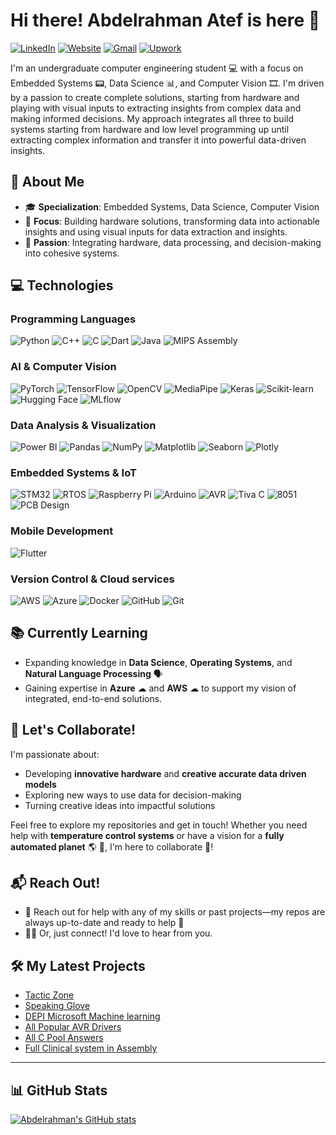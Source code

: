 # Hi there! Abdelrahman Atef is here 👋
[![LinkedIn](https://img.shields.io/badge/LinkedIn-0A66C2?style=for-the-badge&logo=linked-in&logoColor=white)](https://www.linkedin.com/in/abdelrahman-atef-29a448189?utm_source=share&utm_campaign=share_via&utm_content=profile&utm_medium=ios_app)
[![Website](https://img.shields.io/badge/Website-00FFFF?style=for-the-badge&logo=google-chrome&logoColor=white)](https://abdelrahmanatef01.github.io/)
[![Gmail](https://img.shields.io/badge/Gmail-D14836?style=for-the-badge&logo=gmail&logoColor=white)](mailto:abdelrahmanatef508@gmail.com)
[![Upwork](https://img.shields.io/badge/Upwork-6FDA44?style=for-the-badge&logo=upwork&logoColor=white)](https://www.upwork.com/freelancers/~01eea65b80edda1a26?mp_source=share)

I'm an undergraduate computer engineering student 💻 with a focus on Embedded Systems 📟, Data Science 📊, and Computer Vision 🎞. I'm driven by a passion to create complete solutions, starting from hardware and playing with visual inputs to extracting insights from complex data and making informed decisions. My approach integrates all three to build systems starting from hardware and low level programming up until extracting complex information and transfer it into powerful data-driven insights.

## 🌟 About Me
- 🎓 **Specialization**: Embedded Systems, Data Science, Computer Vision
- 🎯 **Focus**: Building hardware solutions, transforming data into actionable insights and using visual inputs for data extraction and insights.
- 🤩 **Passion**: Integrating hardware, data processing, and decision-making into cohesive systems.


## 💻 Technologies

### Programming Languages
![Python](https://img.shields.io/badge/Python-3776AB?style=for-the-badge&logo=python&logoColor=white)
![C++](https://img.shields.io/badge/C++-00599C?style=for-the-badge&logo=c%2B%2B&logoColor=white)
![C](https://img.shields.io/badge/C-00599C?style=for-the-badge&logo=c&logoColor=white)
![Dart](https://img.shields.io/badge/Dart-0175C2?style=for-the-badge&logo=dart&logoColor=white)
![Java](https://img.shields.io/badge/Java-007396?style=for-the-badge&logo=java&logoColor=white)
![MIPS Assembly](https://img.shields.io/badge/MIPS%20Assembly-4B8BBE?style=for-the-badge&logo=Code&logoColor=white)

### AI & Computer Vision
![PyTorch](https://img.shields.io/badge/PyTorch-EE4C2C?style=for-the-badge&logo=pytorch&logoColor=white)
![TensorFlow](https://img.shields.io/badge/TensorFlow-FF6F00?style=for-the-badge&logo=tensorflow&logoColor=white)
![OpenCV](https://img.shields.io/badge/OpenCV-5C3EE8?style=for-the-badge&logo=opencv&logoColor=white)
![MediaPipe](https://img.shields.io/badge/MediaPipe-4285F4?style=for-the-badge&logoColor=white)
![Keras](https://img.shields.io/badge/Keras-D00000?style=for-the-badge&logo=keras&logoColor=white)
![Scikit-learn](https://img.shields.io/badge/Scikit--learn-F7931E?style=for-the-badge&logo=scikit-learn&logoColor=white)
![Hugging Face](https://img.shields.io/badge/Hugging%20Face-FFD54F?style=for-the-badge&logo=huggingface&logoColor=black)
![MLflow](https://img.shields.io/badge/MLflow-0194E2?style=for-the-badge&logo=mlflow&logoColor=white)

### Data Analysis & Visualization
![Power BI](https://img.shields.io/badge/Power%20BI-F2C811?style=for-the-badge&logo=power-bi&logoColor=black)
![Pandas](https://img.shields.io/badge/Pandas-150458?style=for-the-badge&logo=pandas&logoColor=white)
![NumPy](https://img.shields.io/badge/NumPy-013243?style=for-the-badge&logo=numpy&logoColor=white)
![Matplotlib](https://img.shields.io/badge/Matplotlib-007ACC?style=for-the-badge&logo=python&logoColor=white)
![Seaborn](https://img.shields.io/badge/Seaborn-3776AB?style=for-the-badge&logo=python&logoColor=white)
![Plotly](https://img.shields.io/badge/Plotly-3F4F75?style=for-the-badge&logo=plotly&logoColor=white)

### Embedded Systems & IoT
![STM32](https://img.shields.io/badge/STM32-03234B?style=for-the-badge&logo=STMicroelectronics&logoColor=white)
![RTOS](https://img.shields.io/badge/RTOS-4A4A55?style=for-the-badge&logo=freebsd&logoColor=white)
![Raspberry Pi](https://img.shields.io/badge/Raspberry%20Pi-A22846?style=for-the-badge&logo=raspberry-pi&logoColor=white)
![Arduino](https://img.shields.io/badge/Arduino-00979D?style=for-the-badge&logo=arduino&logoColor=white)
![AVR](https://img.shields.io/badge/AVR-00599C?style=for-the-badge)
![Tiva C](https://img.shields.io/badge/Tiva%20C-EE4C2C?style=for-the-badge)
![8051](https://img.shields.io/badge/8051-FF6F00?style=for-the-badge)
![PCB Design](https://img.shields.io/badge/PCB%20Design-228B22?style=for-the-badge&logo=Electron&logoColor=white)

### Mobile Development
![Flutter](https://img.shields.io/badge/Flutter-02569B?style=for-the-badge&logo=flutter&logoColor=white)

### Version Control & Cloud services
![AWS](https://img.shields.io/badge/AWS-232F3E?style=for-the-badge&logo=amazonwebservices&logoColor=white)
![Azure](https://img.shields.io/badge/Azure-0078D4?style=for-the-badge&logo=microsoftazure&logoColor=white)
![Docker](https://img.shields.io/badge/Docker-2496ED?style=for-the-badge&logo=docker&logoColor=white)
![GitHub](https://img.shields.io/badge/GitHub-181717?style=for-the-badge&logo=github&logoColor=white)
![Git](https://img.shields.io/badge/Git-F05032?style=for-the-badge&logo=git&logoColor=white)


## 📚 Currently Learning
- Expanding knowledge in **Data Science**, **Operating Systems**, and **Natural Language Processing** 🗣
- Gaining expertise in **Azure** ☁ and **AWS** ☁ to support my vision of integrated, end-to-end solutions.

## 🚀 Let's Collaborate!
I'm passionate about:
- Developing **innovative hardware** and **creative accurate data driven models**
- Exploring new ways to use data for decision-making
- Turning creative ideas into impactful solutions

Feel free to explore my repositories and get in touch! Whether you need help with **temperature control systems** or have a vision for a **fully automated planet** 🌎 🤖, I'm here to collaborate 🚀!

## 📬 Reach Out!
- 💬 Reach out for help with any of my skills or past projects—my repos are always up-to-date and ready to help 🤝
- 👨‍💻 Or, just connect! I'd love to hear from you.

## 🛠️ My Latest Projects

- [Tactic Zone](https://github.com/AbdelrahmanAtef01/Tactic_Zone)
- [Speaking Glove ](https://github.com/AbdelrahmanAtef01/Speaking_Glove)
- [DEPI Microsoft Machine learning](https://github.com/AbdelrahmanAtef01/Microsoft_Machine_Learning)
- [All Popular AVR Drivers](https://github.com/AbdelrahmanAtef01/Avr-Drivers)
- [All C Pool Answers](https://github.com/AbdelrahmanAtef01/C_pool)
- [Full Clinical system in Assembly](https://github.com/AbdelrahmanAtef01/Clinic_management_system_assembly)

---

## 📊 GitHub Stats
[![Abdelrahman's GitHub stats](https://github-readme-stats.vercel.app/api?username=AbdelrahmanAtef01&show_icons=true&theme=radical)](https://github.com/AbdelrahmanAtef01)
